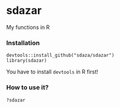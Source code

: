 # sdazar
My functions in R

### Installation

```
devtools::install_github("sdaza/sdazar")   
library(sdazar)
```

You have to install `devtools` in R first!

### How to use it?

`?sdazar`